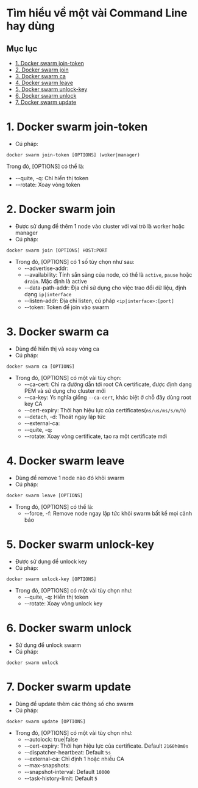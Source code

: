 # Tìm hiểu về một vài Command Line hay dùng

## Mục lục
- [1. Docker swarm join-token](#1)
- [2. Docker swarm join](#2)
- [3. Docker swarm ca](#3)
- [4. Docker swarm leave](#4)
- [5. Docker swarm unlock-key](#5)
- [6. Docker swarm unlock](#6)
- [7. Docker swarm update](#7)

<a name="1"></a>

# 1. Docker swarm join-token
- Cú pháp:
```
docker swarm join-token [OPTIONS] (woker|manager)
```
Trong đó, [OPTIONS] có thể là:
- --quite, -q: Chỉ hiển thị token
- --rotate: Xoay vòng token

<a name="2"></a>

# 2. Docker swarm join
- Được sử dụng để thêm 1 node vào cluster với vai trò là worker hoặc manager
- Cú pháp:
```
docker swarm join [OPTIONS] HOST:PORT
```
- Trong đó, [OPTIONS] có 1 số tùy chọn như sau:
    - --advertise-addr:
    - --availability: Tính sẵn sàng của node, có thể là `active`, `pause` hoặc `drain`. Mặc định là active
    - --data-path-addr: Địa chỉ sử dụng cho việc trao đổi dữ liệu, định dạng `ip|interface`
    - --listen-addr: Địa chỉ listen, cú pháp `<ip|interface>:[port]`
    - --token: Token để join vào swarm

<a name="3"></a>

# 3. Docker swarm ca
- Dùng để hiển thị và xoay vòng ca
- Cú pháp:
```
docker swarm ca [OPTIONS]
```
- Trong đó, [OPTIONS] có một vài tùy chọn:
    - --ca-cert: Chỉ ra đường dẫn tới root CA certificate, được định dạng PEM và sử dụng cho cluster mới
    - --ca-key: Ys nghĩa giống `--ca-cert`, khác biệt ở chỗ đây dùng root key CA
    - --cert-expiry: Thời hạn hiệu lực của certificates(`ns/us/ms/s/m/h`)
    - --detach, -d: Thoát ngay lập tức
    - --external-ca: 
    - --quite, -q:
    - --rotate: Xoay vòng certificate, tạo ra một certificate mới

<a name="4"></a>

# 4. Docker swarm leave
- Dùng để remove 1 node nào đó khỏi swarm
- Cú pháp:
```
docker swarm leave [OPTIONS]
```
- Trong đó, [OPTIONS] có thể là:
    - --force, -f: Remove node ngay lập tức khỏi swarm bất kể mọi cảnh báo

<a name="5"></a>

# 5. Docker swarm unlock-key
- Được sử dụng để unlock key
- Cú pháp:
```
docker swarm unlock-key [OPTIONS]
```
- Trong đó, [OPTIONS] có một vài tùy chọn như:
    - --quite, -q: Hiển thị token
    - --rotate: Xoay vòng unlock key

<a name="6"></a>

# 6. Docker swarm unlock
- Sử dụng để unlock swarm
- Cú pháp:
```
docker swarm unlock
```

<a name="7"></a>

# 7. Docker swarm update
- Dùng để update thêm các thông số cho swarm
- Cú pháp:
```
docker swarm update [OPTIONS]
```
- Trong đó, [OPTIONS] có một vài tùy chọn như:
    - --autolock: true|false
    - --cert-expiry: Thời hạn hiệu lực của certificate. Default `2160h0m0s`
    - --dispatcher-heartbeat: Default `5s`
    - --external-ca: Chỉ định 1 hoặc nhiều CA
    - --max-snapshots: 
    - --snapshot-interval: Default `10000`
    - --task-history-limit: Default `5`